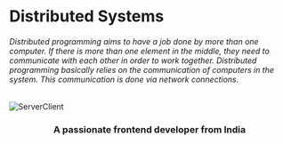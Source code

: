 # Distributed Systems

###### Distributed programming aims to have a job done by more than one computer. If there is more than one element in the middle, they need to communicate with each other in order to work together. Distributed programming basically relies on the communication of computers in the system. This communication is done via network connections.

![ServerClient](https://user-images.githubusercontent.com/59657939/136689792-302cdaab-3cf6-4beb-8425-e551924ca722.png)

<h3 align="center">A passionate frontend developer from India</h3>


